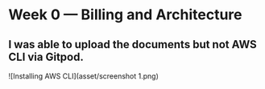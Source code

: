 # Week 0 — Billing and Architecture


## I was able to upload the documents but not AWS CLI via Gitpod.

![Installing AWS CLI](asset/screenshot 1.png)
